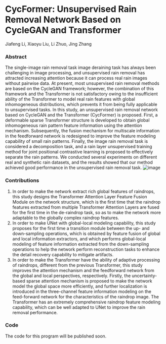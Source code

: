 # CycFormer: Unsupervised Rain Removal Network Based on CycleGAN and Transformer
Jiafeng Li, Xiaoyu Liu, Li Zhuo, Jing Zhang


### Abstract
The single-image rain removal task image deraining task has always been challenging in image processing, and unsupervised rain removal has attracted increasing attention because it can process real rain images without pairwise data. At present, most unsupervised rain removal methods are based on the CycleGAN framework; however, the combination of this framework and the Transformer is not satisfactory owing to the insufficient ability of the Transformer to model real rain features with global inhomogeneous distributions, which prevents it from being fully applicable to unsupervised tasks. In this study, an unsupervised rain removal network based on CycleGAN and the Transformer (CycFormer) is proposed. First, a deformable sparse Transformer structure is developed to obtain global inhomogeneous rain pattern feature information using the attention mechanism. Subsequently, the fusion mechanism for multiscale information in the feedforward network is redesigned to improve the feature modeling capability of small  rain patterns. Finally, the image rain removal task is considered a decomposition task, and a rain layer unsupervised training method for joint positional contrastive learning is proposed to effectively separate the rain patterns. We conducted several experiments on different real and synthetic rain datasets, and the results showed that our method achieved good performance in the unsupervised rain removal task.
![image](https://github.com/derainsipl/CycFormer/main/transformer.png)

### Contributions
1) In order to make the network extract rich global features of raindrops, this study designs the Transformer Attention Layer Feature Fusion Module on the network structure, which is the first time that the raindrop features extracted from multiple Transformer Attention Layers are fused for the first time in the de-raindrop task, so as to make the network more adaptable to the globally complex raindrop features.
2) In order to make UNet with global-local modeling capability, this study proposes for the first time a transition module between the up- and down-sampling operations, which is obtained by feature fusion of global and local information extractors, and which performs global-local modeling of feature information extracted from the down-sampling operations to help the network perform reconstruction tasks to enhance the detail recovery capability to mitigate artifacts.
3) In order to make the Transformer have the ability of adaptive processing of raindrops, different from the previous Transformer, this study improves the attention mechanism and the feedforward network from the global and local perspectives, respectively. Firstly, the uncertainty-based sparse attention mechanism is proposed to make the network model the global space more efficiently, and further localization is introduced in the three-channel feature information modeling on the feed-forward network for the characteristics of the raindrop image. The Transformer has an extremely comprehensive raindrop feature modeling capability, which can be well adapted to UNet to improve the rain removal performance.

### Code
The code for this program will be published soon.
